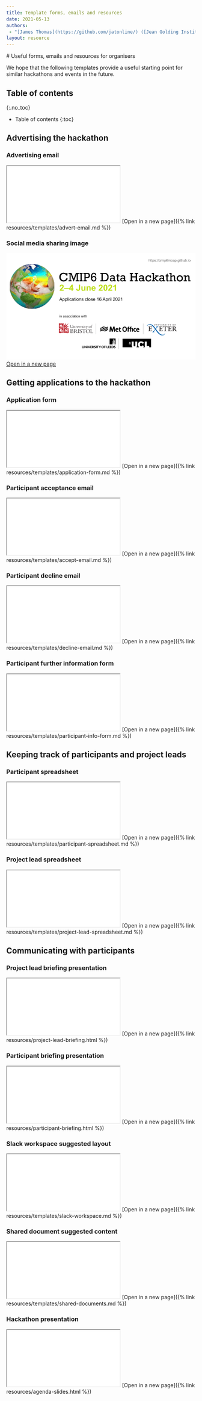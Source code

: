 ```yaml
---
title: Template forms, emails and resources
date: 2021-05-13
authors:
 - "[James Thomas](https://github.com/jatonline/) ([Jean Golding Institute](https://www.bristol.ac.uk/golding/))"
layout: resource
---
```


<div class="lead" markdown="1">
# Useful forms, emails and resources for organisers

We hope that the following templates provide a useful starting point for similar
hackathons and events in the future.
</div>

## Table of contents
{:.no_toc}

* Table of contents
{:toc}

## Advertising the hackathon

### Advertising email

<iframe class="template" src="{% link resources/templates/advert-email.md %}"></iframe>
[Open in a new page]({% link resources/templates/advert-email.md %})

### Social media sharing image

![Social media sharing image for the CMIP6 Data Hackathon](/assets/advert.png)  
[Open in a new page](/assets/advert.png)


## Getting applications to the hackathon

### Application form

<iframe class="template" src="{% link resources/templates/application-form.md %}"></iframe>
[Open in a new page]({% link resources/templates/application-form.md %})

### Participant acceptance email

<iframe class="template" src="{% link resources/templates/accept-email.md %}"></iframe>
[Open in a new page]({% link resources/templates/accept-email.md %})

### Participant decline email

<iframe class="template" src="{% link resources/templates/decline-email.md %}"></iframe>
[Open in a new page]({% link resources/templates/decline-email.md %})

### Participant further information form

<iframe class="template" src="{% link resources/templates/participant-info-form.md %}"></iframe>
[Open in a new page]({% link resources/templates/participant-info-form.md %})


## Keeping track of participants and project leads

### Participant spreadsheet

<iframe class="template" src="{% link resources/templates/participant-spreadsheet.md %}"></iframe>
[Open in a new page]({% link resources/templates/participant-spreadsheet.md %})

### Project lead spreadsheet

<iframe class="template" src="{% link resources/templates/project-lead-spreadsheet.md %}"></iframe>
[Open in a new page]({% link resources/templates/project-lead-spreadsheet.md %})


## Communicating with participants

### Project lead briefing presentation

<iframe class="template" src="{% link resources/project-lead-briefing.html %}"></iframe>
[Open in a new page]({% link resources/project-lead-briefing.html %})

### Participant briefing presentation

<iframe class="template" src="{% link resources/participant-briefing.html %}"></iframe>
[Open in a new page]({% link resources/participant-briefing.html %})

### Slack workspace suggested layout

<iframe class="template" src="{% link resources/templates/slack-workspace.md %}"></iframe>
[Open in a new page]({% link resources/templates/slack-workspace.md %})

### Shared document suggested content

<iframe class="template" src="{% link resources/templates/shared-documents.md %}"></iframe>
[Open in a new page]({% link resources/templates/shared-documents.md %})

### Hackathon presentation

<iframe class="template" src="{% link resources/agenda-slides.html %}"></iframe>
[Open in a new page]({% link resources/agenda-slides.html %})

<script>
    document.querySelectorAll('iframe.template').forEach(iframe =>
        iframe.onload = function() {
            this.contentDocument.querySelector('body').classList.add('embedded')
        }
    );
</script>
